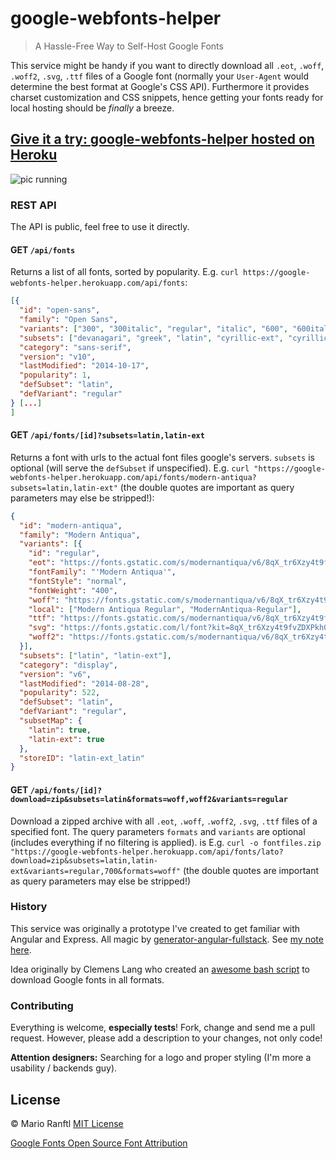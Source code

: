 # google-webfonts-helper
> A Hassle-Free Way to Self-Host Google Fonts

This service might be handy if you want to directly download all `.eot`, `.woff`, `.woff2`, `.svg`, `.ttf` files of a Google font (normally your `User-Agent` would determine the best format at Google's CSS API). Furthermore it provides charset customization and CSS snippets, hence getting your fonts ready for local hosting should be *finally* a breeze.

## [Give it a try: google-webfonts-helper hosted on Heroku](https://google-webfonts-helper.herokuapp.com)

![pic running](http://mranftl.com/static/apps/google-webfonts-helper/full_view.png)

### REST API
The API is public, feel free to use it directly.

#### GET `/api/fonts`
Returns a list of all fonts, sorted by popularity. E.g. `curl https://google-webfonts-helper.herokuapp.com/api/fonts`:
```json
[{
  "id": "open-sans",
  "family": "Open Sans",
  "variants": ["300", "300italic", "regular", "italic", "600", "600italic", "700", "700italic", "800", "800italic"],
  "subsets": ["devanagari", "greek", "latin", "cyrillic-ext", "cyrillic", "greek-ext", "vietnamese", "latin-ext"],
  "category": "sans-serif",
  "version": "v10",
  "lastModified": "2014-10-17",
  "popularity": 1,
  "defSubset": "latin",
  "defVariant": "regular"
} [...]
]
```

#### GET `/api/fonts/[id]?subsets=latin,latin-ext`
Returns a font with urls to the actual font files google's servers. `subsets` is optional (will serve the `defSubset` if unspecified).  E.g. `curl "https://google-webfonts-helper.herokuapp.com/api/fonts/modern-antiqua?subsets=latin,latin-ext"` (the double quotes are important as query parameters may else be stripped!):

```json
{
  "id": "modern-antiqua",
  "family": "Modern Antiqua",
  "variants": [{
    "id": "regular",
    "eot": "https://fonts.gstatic.com/s/modernantiqua/v6/8qX_tr6Xzy4t9fvZDXPkhzThM-TJeMvVB0dIsYy4U7E.eot",
    "fontFamily": "'Modern Antiqua'",
    "fontStyle": "normal",
    "fontWeight": "400",
    "woff": "https://fonts.gstatic.com/s/modernantiqua/v6/8qX_tr6Xzy4t9fvZDXPkh1bbnkJREviNM815YSrb1io.woff",
    "local": ["Modern Antiqua Regular", "ModernAntiqua-Regular"],
    "ttf": "https://fonts.gstatic.com/s/modernantiqua/v6/8qX_tr6Xzy4t9fvZDXPkhxr_S_FdaWWVbb1LgBbjq4o.ttf",
    "svg": "https://fonts.gstatic.com/l/font?kit=8qX_tr6Xzy4t9fvZDXPkh0sAoW0rAsWAgyWthbXBUKs#ModernAntiqua",
    "woff2": "https://fonts.gstatic.com/s/modernantiqua/v6/8qX_tr6Xzy4t9fvZDXPkh08GHjg64nS_BBLu6wRo0k8.woff2"
  }],
  "subsets": ["latin", "latin-ext"],
  "category": "display",
  "version": "v6",
  "lastModified": "2014-08-28",
  "popularity": 522,
  "defSubset": "latin",
  "defVariant": "regular",
  "subsetMap": {
    "latin": true,
    "latin-ext": true
  },
  "storeID": "latin-ext_latin"
}
```

#### GET `/api/fonts/[id]?download=zip&subsets=latin&formats=woff,woff2&variants=regular`

Download a zipped archive with all `.eot`, `.woff`, `.woff2`, `.svg`, `.ttf` files of a specified font. The query parameters `formats` and `variants` are optional (includes everything if no filtering is applied). is E.g. `curl -o fontfiles.zip "https://google-webfonts-helper.herokuapp.com/api/fonts/lato?download=zip&subsets=latin,latin-ext&variants=regular,700&formats=woff"` (the double quotes are important as query parameters may else be stripped!)

### History

This service was originally a prototype I've created to get familiar with Angular and Express. All magic by [generator-angular-fullstack](https://github.com/DaftMonk/generator-angular-fullstack). See [my note here](http://mranftl.com/2014/12/23/self-hosting-google-web-fonts/).

Idea originally by Clemens Lang who created an [awesome bash script](https://neverpanic.de/blog/2014/03/19/downloading-google-web-fonts-for-local-hosting/) to download Google fonts in all formats.

### Contributing

Everything is welcome, **especially tests**! Fork, change and send me a pull request. However, please add a description to your changes, not only code!

**Attention designers:** Searching for a logo and proper styling (I'm more a usability / backends guy).

## License
&copy; Mario Ranftl
[MIT License](http://majodev.mit-license.org/)

[Google Fonts Open Source Font Attribution](https://fonts.google.com/attribution)
